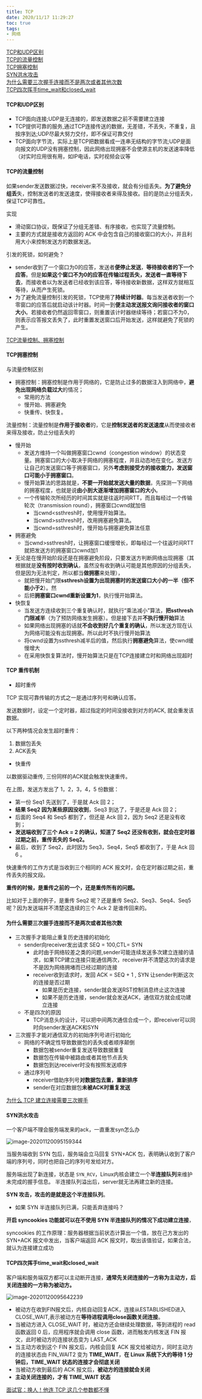 ```yaml
---
title: TCP
date: 2020/11/17 11:29:27
toc: true
tags:
- 网络
---
```


[TCP和UDP区别](#tcp和udp区别)  
[TCP的流量控制](#tcp的流量控制)  
[TCP拥塞控制](#tcp拥塞控制)  
[SYN洪水攻击](#syn洪水攻击)  
[为什么需要三次握手连接而不是两次或者其他次数](#为什么需要三次握手连接而不是两次或者其他次数)  
[TCP四次挥手time_wait和closed_wait](#tcp四次挥手time_wait和closed_wait)

<!--more-->

#### TCP和UDP区别

* TCP面向连接;UDP是无连接的，即发送数据之前不需要建立连接
* TCP提供可靠的服务,通过TCP连接传送的数据，无差错，不丢失，不重复，且按序到达;UDP尽最大努力交付，即不保证可靠交付
* TCP面向字节流，实际上是TCP把数据看成一连串无结构的字节流;UDP是面向报文的UDP没有拥塞控制，因此网络出现拥塞不会使源主机的发送速率降低（对实时应用很有用，如IP电话，实时视频会议等


#### TCP的流量控制  
如果sender发送数据过快，receiver来不及接收，就会有分组丢失。**为了避免分组丢**失，控制发送者的发送速度，使得接收者来得及接收。目的是防止分组丢失，保证TCP可靠性。

实现
* 滑动窗口协议，既保证了分组无差错、有序接收，也实现了流量控制。
* 主要的方式就是接收方返回的 ACK 中会包含自己的接收窗口的大小，并且利用大小来控制发送方的数据发送。

引发的死锁，如何避免？
* sender收到了一个窗口为0的应答，发送者**便停止发送**，**等待接收者的下一个应答**。但是**如果这个窗口不为0的应答在传输过程丢失，发送者一直等待下去**，而接收者以为发送者已经收到该应答，等待接收新数据，这样双方就相互等待，从而产生死锁。
* 为了避免流量控制引发的死锁，TCP使用了**持续计时器**。每当发送者收到一个零窗口的应答后就启动该计时器。时间一到**便主动发送报文询问接收者的窗口大小**。若接收者仍然返回零窗口，则重置该计时器继续等待；若窗口不为0，则表示应答报文丢失了，此时重置发送窗口后开始发送，这样就避免了死锁的产生。

[TCP流量控制、拥塞控制](https://zhuanlan.zhihu.com/p/37379780)

#### TCP拥塞控制
与流量控制区别
* 拥塞控制：拥塞控制是作用于网络的，它是防止过多的数据注入到网络中，**避免出现网络负载过大**的情况；
  * 常用的方法
  * 慢开始、拥塞避免
  * 快重传、快恢复。

流量控制：流量控制是**作用于接收者**的，它是**控制发送者的发送速度**从而使接收者来得及接收，防止分组丢失的

* 慢开始
  * 发送方维持一个叫做拥塞窗口cwnd（congestion window）的状态变量。拥塞窗口的大小取决于网络的拥塞程度，并且动态地在变化。发送方让自己的发送窗口等于拥塞窗口，另外**考虑到接受方的接收能力，发送窗口可能小于拥塞窗口**。
  * 慢开始算法的思路就是，**不要一开始就发送大量的数据**，先探测一下网络的拥塞程度，也就是说**由小到大逐渐增加拥塞窗口的大小**。
  * 一个传输轮次所经历的时间其实就是往返时间RTT，而且每经过一个传输轮次（transmission round），拥塞窗口cwnd就加倍
    * 当cwnd<ssthresh时，使用慢开始算法。
    * 当cwnd>ssthresh时，改用拥塞避免算法。
    * 当cwnd=ssthresh时，慢开始与拥塞避免算法任意
* 拥塞避免
  * 当cwnd>ssthresh时，让拥塞窗口缓慢增长，即每经过一个往返时间RTT就把发送方的拥塞窗口cwnd加1
* 无论是在慢开始阶段还是在拥塞避免阶段，只要发送方判断网络出现拥塞（其根据就是**没有按时收到确认**，虽然没有收到确认可能是其他原因的分组丢失，但是因为无法判定，所以都当**做拥塞**来处理），
  * 就把慢开始门限**ssthresh设置为出现拥塞时的发送窗口大小的一半（但不能小于2**）。然
  * 后把**拥塞窗口cwnd重新设置为1**，执行慢开始算法。
* 快恢复
  * 当发送方连续收到三个重复确认时，就执行“乘法减小”算法，**把ssthresh门限减半**（为了预防网络发生拥塞）。但是接下去并**不执行慢开始**算法
  * 如果网络出现拥塞的话就**不会收到好几个重复的确认**，所以发送方现在认为网络可能没有出现拥塞。所以此时不执行慢开始算法
  * 将cwnd设置为ssthresh减半后的值，然后执行**拥塞避免**算法，使cwnd缓慢增大
  * 在采用快恢复算法时，慢开始算法只是在TCP连接建立时和网络出现超时









#### TCP 重传机制

* 超时重传

TCP 实现可靠传输的方式之一是通过序列号和确认应答。

发送数据时，设定一个定时器，超过指定的时间没接收到对方的ACK, 就会重发该数据。

以下两种情况会发生超时重传：

1. 数据包丢失
2. ACK丢失



* 快重传

以数据驱动重传, 三份同样的ACK就会触发快速重传。

在上图，发送方发出了 1，2，3，4，5 份数据：

- 第一份 Seq1 先送到了，于是就 Ack 回 2；
- **结果 Seq2 因为某些原因没收到**，Seq3 到达了，于是还是 Ack 回 2；
- 后面的 Seq4 和 Seq5 都到了，但还是 Ack 回 2，因为 Seq2 还是没有收到；
- **发送端收到了三个 Ack = 2 的确认，知道了 Seq2 还没有收到，就会在定时器过期之前，重传丢失的 Seq2。**
- 最后，收到了 Seq2，此时因为 Seq3，Seq4，Seq5 都收到了，于是 Ack 回 6 。

快速重传的工作方式是当收到三个相同的 ACK 报文时，会在定时器过期之前，重传丢失的报文段。

**重传的时候，是重传之前的一个，还是重传所有的问题。**

比如对于上面的例子，是重传 Seq2 呢？还是重传 Seq2、Seq3、Seq4、Seq5 呢？因为发送端并不清楚这连续的三个 Ack 2 是谁传回来的。








#### 为什么需要三次握手连接而不是两次或者其他次数
* 三次握手才能阻止重复历史连接的初始化
  * sender向receiver发出请求 SEQ = 100,CTL= SYN
    * 此时由于网络较差之类的问题,sender可能连续发送多次建立连接的请求，如果TCP建立连接只能通信两次，receiver并不清楚这次的请求是不是因为网络拥堵而已经过期的连接
    * receiver收到请求时，发回 ACK = SEQ + 1 , SYN 让sender判断这次的连接是否过期
      * 如果是历史连接，sender就会发送RST控制消息终止这次连接
      * 如果不是历史连接，sender就会发送ACK，通信双方就会成功建立连接
  * 不是四次的原因
    * TCP消息头的设计，可以把中间两次通信合成一个，即receiver可以同时向sender发送ACK和SYN
* 三次握手才能对通信双方的初始序列号进行初始化
  * 网络的不确定性导致数据包的丢失或者顺序颠倒
    * 数据包被sender重复发送导致数据重复
    * 数据包在传输中被路由或者其他节点丢失
    * 数据包到达receiver时没有按照发送顺序
  * 通过序列号
    * receiver借助序列号**对数据包去重，重新排序**
    * sender在对应数据包**未被ACK时重复发送**

[为什么 TCP 建立连接需要三次握手](https://draveness.me/whys-the-design-tcp-three-way-handshake/)


#### SYN洪水攻击
一个客户端不理会服务端发来的ack，一直重发syn怎么办

![image-20201120095159344](TCP/image-20201120095159344.png)

当服务端收到 SYN 包后，服务端会立马回复 SYN+ACK 包，表明确认收到了客户端的序列号，同时也把自己的序列号发给对方。

服务端出现了新连接，状态是 `SYN_RCV`，Linux内核会建立一个**半连接队列**来维护 未完成的握手信息。 半连接队列溢出后，server就无法再建立新的连接。

**SYN 攻击，攻击的是就是这个半连接队列**。

* 如果 SYN 半连接队列已满，只能丢弃连接吗？

**开启 syncookies 功能就可以在不使用 SYN 半连接队列的情况下成功建立连接**，

syncookies 的工作原理：服务器根据当前状态计算出一个值，放在己方发出的 SYN+ACK 报文中发出，当客户端返回 ACK 报文时，取出该值验证，如果合法，就认为连接建立成功



#### TCP四次挥手time_wait和closed_wait

客户端和服务端双方都可以主动断开连接，**通常先关闭连接的一方称为主动方，后关闭连接的一方称为被动方。**

![image-20201120095642239](TCP/image-20201120095642239.png)

* 被动方在收到FIN报文后，内核自动回复ACK，连接从ESTABLISHED进入CLOSE_WAIT,表示被动方在**等待进程调用close函数关闭连接**。
* 当被动方进入 CLOSE_WAIT 时，被动方还会继续处理数据，等到进程的 read 函数返回 0 后，应用程序就会调用 close 函数，进而触发内核发送 FIN 报文，此时被动方的连接状态变为 LAST_ACK
* 当主动方收到这个 FIN 报文后，内核会回复 ACK 报文给被动方，同时主动方的连接状态由 FIN_WAIT2 变为 **TIME_WAIT**，**在 Linux 系统下大约等待 1 分钟后，TIME_WAIT 状态的连接才会彻底关闭**
* 当被动方收到最后的 ACK 报文后，**被动方的连接就会关闭**
* **主动关闭连接的，才有 TIME_WAIT 状态**

[面试官：换人！他连 TCP 这几个参数都不懂](https://www.cnblogs.com/xiaolincoding/p/13067971.html)